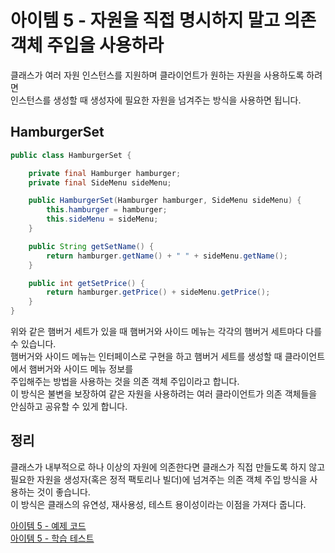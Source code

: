# 아이템 5 - 자원을 직접 명시하지 말고 의존 객체 주입을 사용하라

클래스가 여러 자원 인스턴스를 지원하며 클라이언트가 원하는 자원을 사용하도록 하려면    
인스턴스를 생성할 때 생성자에 필요한 자원을 넘겨주는 방식을 사용하면 됩니다.    

## HamburgerSet

```java
public class HamburgerSet {

    private final Hamburger hamburger;
    private final SideMenu sideMenu;

    public HamburgerSet(Hamburger hamburger, SideMenu sideMenu) {
        this.hamburger = hamburger;
        this.sideMenu = sideMenu;
    }

    public String getSetName() {
        return hamburger.getName() + " " + sideMenu.getName();
    }

    public int getSetPrice() {
        return hamburger.getPrice() + sideMenu.getPrice();
    }
}
```

위와 같은 햄버거 세트가 있을 때 햄버거와 사이드 메뉴는 각각의 햄버거 세트마다 다를 수 있습니다.   
햄버거와 사이드 메뉴는 인터페이스로 구현을 하고 햄버거 세트를 생성할 때 클라이언트에서 햄버거와 사이드 메뉴 정보를   
주입해주는 방법을 사용하는 것을 의존 객체 주입이라고 합니다.   
이 방식은 불변을 보장하여 같은 자원을 사용하려는 여러 클라이언트가 의존 객체들을 안심하고 공유할 수 있게 합니다.   

## 정리

클래스가 내부적으로 하나 이상의 자원에 의존한다면 클래스가 직접 만들도록 하지 않고    
필요한 자원을 생성자(혹은 정적 팩토리나 빌더)에 넘겨주는 의존 객체 주입 방식을 사용하는 것이 좋습니다.    
이 방식은 클래스의 유연성, 재사용성, 테스트 용이성이라는 이점을 가져다 줍니다.    

[아이템 5 - 예제 코드](https://github.com/320Hwany/EffectiveJava/tree/main/src/main/java/effective/chapter2/item5)            
[아이템 5 - 학습 테스트](https://github.com/320Hwany/EffectiveJava/tree/main/src/test/java/effective/chapter2/item5)      


